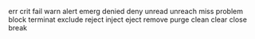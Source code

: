 err
crit
fail
warn
alert
emerg
denied
deny
unread
unreach
miss
problem
block
terminat
exclude
reject
inject
eject
remove
purge
clean
clear
close
break
